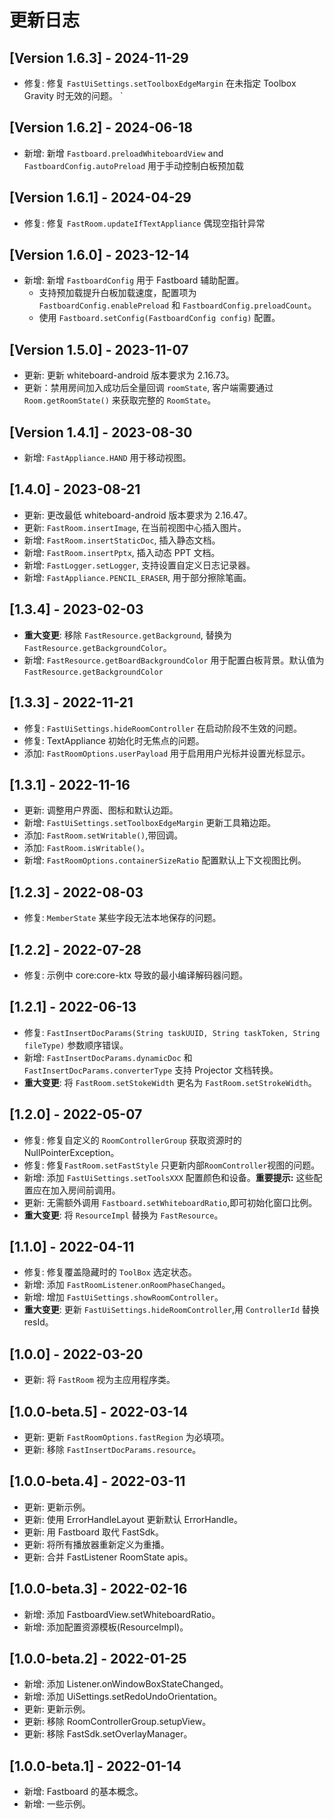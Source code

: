# 更新日志
## [Version 1.6.3] - 2024-11-29
- 修复: 修复 `FastUiSettings.setToolboxEdgeMargin` 在未指定 Toolbox Gravity 时无效的问题。
  `
## [Version 1.6.2] - 2024-06-18
- 新增: 新增 `Fastboard.preloadWhiteboardView` and `FastboardConfig.autoPreload` 用于手动控制白板预加载

## [Version 1.6.1] - 2024-04-29
- 修复: 修复 `FastRoom.updateIfTextAppliance` 偶现空指针异常

## [Version 1.6.0] - 2023-12-14
- 新增: 新增 `FastboardConfig` 用于 Fastboard 辅助配置。 
  - 支持预加载提升白板加载速度，配置项为 `FastboardConfig.enablePreload` 和 `FastboardConfig.preloadCount`。 
  - 使用 `Fastboard.setConfig(FastboardConfig config)` 配置。

## [Version 1.5.0] - 2023-11-07
- 更新: 更新 whiteboard-android 版本要求为 2.16.73。
- 更新：禁用房间加入成功后全量回调 `roomState`, 客户端需要通过 `Room.getRoomState()` 来获取完整的 `RoomState`。

## [Version 1.4.1] - 2023-08-30
- 新增: `FastAppliance.HAND` 用于移动视图。

## [1.4.0] - 2023-08-21
- 更新: 更改最低 whiteboard-android 版本要求为 2.16.47。
- 更新: `FastRoom.insertImage`, 在当前视图中心插入图片。
- 新增: `FastRoom.insertStaticDoc`, 插入静态文档。
- 新增: `FastRoom.insertPptx`, 插入动态 PPT 文档。
- 新增: `FastLogger.setLogger`, 支持设置自定义日志记录器。
- 新增: `FastAppliance.PENCIL_ERASER`, 用于部分擦除笔画。

## [1.3.4] - 2023-02-03
- **重大变更**: 移除 `FastResource.getBackground`, 替换为 `FastResource.getBackgroundColor`。
- 新增: `FastResource.getBoardBackgroundColor` 用于配置白板背景。默认值为 `FastResource.getBackgroundColor`

## [1.3.3] - 2022-11-21
- 修复: `FastUiSettings.hideRoomController` 在启动阶段不生效的问题。
- 修复: TextAppliance 初始化时无焦点的问题。
- 添加: `FastRoomOptions.userPayload` 用于启用用户光标并设置光标显示。

## [1.3.1] - 2022-11-16
- 更新: 调整用户界面、图标和默认边距。
- 新增: `FastUiSettings.setToolboxEdgeMargin` 更新工具箱边距。
- 添加: `FastRoom.setWritable()`,带回调。
- 添加: `FastRoom.isWritable()`。
- 新增: `FastRoomOptions.containerSizeRatio` 配置默认上下文视图比例。

## [1.2.3] - 2022-08-03
- 修复: `MemberState` 某些字段无法本地保存的问题。

## [1.2.2] - 2022-07-28
- 修复: 示例中 core:core-ktx 导致的最小编译解码器问题。

## [1.2.1] - 2022-06-13
- 修复: `FastInsertDocParams(String taskUUID, String taskToken, String fileType)` 参数顺序错误。
- 新增: `FastInsertDocParams.dynamicDoc` 和 `FastInsertDocParams.converterType` 支持 Projector 文档转换。
- **重大变更**: 将 `FastRoom.setStokeWidth` 更名为 `FastRoom.setStrokeWidth`。

## [1.2.0] - 2022-05-07
- 修复: 修复自定义的 `RoomControllerGroup` 获取资源时的 NullPointerException。
- 修复: 修复`FastRoom.setFastStyle` 只更新内部`RoomController`视图的问题。
- 新增: 添加 `FastUiSettings.setToolsXXX` 配置颜色和设备。**重要提示:** 这些配置应在加入房间前调用。
- 更新: 无需额外调用 `Fastboard.setWhiteboardRatio`,即可初始化窗口比例。
- **重大变更**: 将 `ResourceImpl` 替换为 `FastResource`。

## [1.1.0] - 2022-04-11
- 修复: 修复覆盖隐藏时的 `ToolBox` 选定状态。
- 新增: 添加 `FastRoomListener`.`onRoomPhaseChanged`。
- 新增: 增加 `FastUiSettings.showRoomController`。
- **重大变更**: 更新 `FastUiSettings.hideRoomController`,用 `ControllerId` 替换 resId。

## [1.0.0] - 2022-03-20
- 更新: 将 `FastRoom` 视为主应用程序类。

## [1.0.0-beta.5] - 2022-03-14
- 更新: 更新 `FastRoomOptions.fastRegion` 为必填项。
- 更新: 移除 `FastInsertDocParams.resource`。

## [1.0.0-beta.4] - 2022-03-11
- 更新: 更新示例。
- 更新: 使用 ErrorHandleLayout 更新默认 ErrorHandle。
- 更新: 用 Fastboard 取代 FastSdk。
- 更新: 将所有播放器重新定义为重播。
- 更新: 合并 FastListener RoomState apis。

## [1.0.0-beta.3] - 2022-02-16
- 新增: 添加 FastboardView.setWhiteboardRatio。
- 新增: 添加配置资源模板(ResourceImpl)。

## [1.0.0-beta.2] - 2022-01-25
- 新增: 添加 Listener.onWindowBoxStateChanged。
- 新增: 添加 UiSettings.setRedoUndoOrientation。
- 更新: 更新示例。
- 更新: 移除 RoomControllerGroup.setupView。
- 更新: 移除 FastSdk.setOverlayManager。

## [1.0.0-beta.1] - 2022-01-14
- 新增: Fastboard 的基本概念。
- 新增: 一些示例。